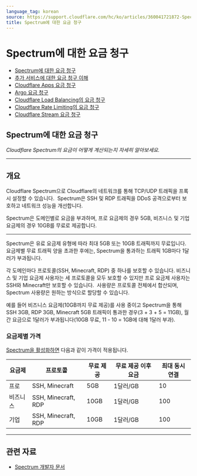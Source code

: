 ```yaml
---
language_tag: korean
source: https://support.cloudflare.com/hc/ko/articles/360041721872-Spectrum%EC%97%90-%EB%8C%80%ED%95%9C-%EC%9A%94%EA%B8%88-%EC%B2%AD%EA%B5%AC
title: Spectrum에 대한 요금 청구
---
```


# Spectrum에 대한 요금 청구

-   [Spectrum에 대한 요금 청구](https://support.cloudflare.com/hc/ko/articles/360041721872-Spectrum%EC%97%90-%EB%8C%80%ED%95%9C-%EC%9A%94%EA%B8%88-%EC%B2%AD%EA%B5%AC "Spectrum에 대한 요금 청구")
-   [추가 서비스에 대한 요금 청구 이해](https://support.cloudflare.com/hc/ko/articles/115004555148-%EC%B6%94%EA%B0%80-%EC%84%9C%EB%B9%84%EC%8A%A4%EC%97%90-%EB%8C%80%ED%95%9C-%EC%9A%94%EA%B8%88-%EC%B2%AD%EA%B5%AC-%EC%9D%B4%ED%95%B4 "추가 서비스에 대한 요금 청구 이해")
-   [Cloudflare Apps 요금 청구](https://support.cloudflare.com/hc/ko/articles/115000304671-Cloudflare-Apps-%EC%9A%94%EA%B8%88-%EC%B2%AD%EA%B5%AC "Cloudflare Apps 요금 청구")
-   [Argo 요금 청구](https://support.cloudflare.com/hc/ko/articles/115000224192-Argo-%EC%9A%94%EA%B8%88-%EC%B2%AD%EA%B5%AC "Argo 요금 청구")
-   [Cloudflare Load Balancing의 요금 청구](https://support.cloudflare.com/hc/ko/articles/115005254367-Cloudflare-Load-Balancing%EC%9D%98-%EC%9A%94%EA%B8%88-%EC%B2%AD%EA%B5%AC "Cloudflare Load Balancing의 요금 청구")
-   [Cloudflare Rate Limiting의 요금 청구](https://support.cloudflare.com/hc/ko/articles/115000272247-Cloudflare-Rate-Limiting%EC%9D%98-%EC%9A%94%EA%B8%88-%EC%B2%AD%EA%B5%AC "Cloudflare Rate Limiting의 요금 청구")
-   [Cloudflare Stream 요금 청구](https://support.cloudflare.com/hc/ko/articles/360016450871-Cloudflare-Stream-%EC%9A%94%EA%B8%88-%EC%B2%AD%EA%B5%AC "Cloudflare Stream 요금 청구")

## Spectrum에 대한 요금 청구

_Cloudflare Spectrum의 요금이 어떻게 계산되는지 자세히 알아보세요._

___

## 개요

Cloudflare Spectrum으로 Cloudflare의 네트워크를 통해 TCP/UDP 트래픽을 프록시 설정할 수 있습니다.  Spectrum은 SSH 및 RDP 트래픽을 DDoS 공격으로부터 보호하고 네트워크 성능을 개선합니다. 

Spectrum은 도메인별로 요금을 부과하며, 프로 요금제의 경우 5GB, 비즈니스 및 기업 요금제의 경우 10GB를 무료로 제공합니다.

___

Spectrum은 유료 요금제 유형에 따라 최대 5GB 또는 10GB 트래픽까지 무료입니다.  요금제별 무료 트래픽 양을 초과한 후에는, Spectrum을 통과하는 트래픽 1GB마다 1달러가 부과됩니다.

각 도메인마다 프로토콜(SSH, Minecraft, RDP) 중 하나를 보호할 수 있습니다. 비즈니스 및 기업 요금제 사용자는 세 프로토콜을 모두 보호할 수 있지만 프로 요금제 사용자는 SSH와 Minecraft만 보호할 수 있습니다.  사용량은 프로토콜 전체에서 합산되며, Spectrum 사용량은 원하는 방식으로 할당할 수 있습니다.

예를 들어 비즈니스 요금제(10GB까지 무료 제공)를 사용 중이고 Spectrum을 통해 SSH 3GB, RDP 3GB, Minecraft 5GB 트래픽이 통과한 경우(3 + 3 + 5 = 11GB), 월간 요금으로 1달러가 부과됩니다(10GB 무료, 11 - 10 = 1GB에 대해 1달러 부과).

### 요금제별 가격

[Spectrum을 활성화하면](https://developers.cloudflare.com/spectrum/getting-started/getting-started/) 다음과 같이 가격이 적용됩니다.

| 요금제 | 프로토콜 | 무료 제공 | 무료 제공 이후 요금 | 최대 동시 연결 |
| --- | --- | --- | --- | --- |
| 프로 | SSH, Minecraft | 5GB | 1달러/GB | 10 |
| 비즈니스 | SSH, Minecraft, RDP | 10GB | 1달러/GB | 100 |
| 기업 | SSH, Minecraft, RDP | 10GB | 1달러/GB | 100 |

___

## 관련 자료

-   [Spectrum 개발자 문서](https://developers.cloudflare.com/spectrum/getting-started/)
